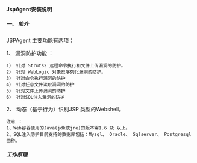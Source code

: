 #### JspAgent安装说明
##### 一、 简介
JSPAgent 主要功能有两项：

1、 漏洞防护功能 ：

	1） 针对 Struts2 远程命令执行和文件上传漏洞的防护。
	2） 针对 WebLogic 对象反序列化漏洞的防护。
	3） 针对命令执行漏洞的防护
	4） 针对任意文件读取漏洞的防护
	5） 针对文件上传漏洞的防护
	6） 针对SQL注入漏洞的防护

2、 动态（基于行为）识别JSP 类型的Webshell。

    注意 ： 
    1、Web容器使用的Java(jdk或jre)的版本需1.6 及 以上。
    2、SQL注入防护目前支持的数据库包括：Mysql、 Oracle、 Sqlserver、 Postgresql 四种。
##### 工作原理
